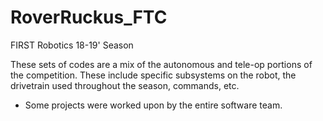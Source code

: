 # RoverRuckus_FTC
FIRST Robotics 18-19' Season

These sets of codes are a mix of the autonomous and tele-op portions of the competition. These include specific subsystems on the robot, the drivetrain used throughout the season, commands, etc.

* Some projects were worked upon by the entire software team.
